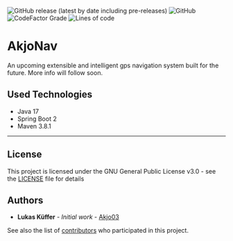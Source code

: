 ![GitHub release (latest by date including pre-releases)](https://img.shields.io/github/downloads-pre/AkjoStudios/AkjoNav/latest/total?label=Downloads&style=flat-square)
![GitHub](https://img.shields.io/github/license/AkjoStudios/AkjoNav?label=License&style=flat-square)
![CodeFactor Grade](https://img.shields.io/codefactor/grade/github/AkjoStudios/AkjoNav?label=Code%20Quality&style=flat-square)
![Lines of code](https://img.shields.io/tokei/lines/github/AkjoStudios/AkjoNav?label=Lines%20Of%20Code&style=flat-square)

# AkjoNav

An upcoming extensible and intelligent gps navigation system built for the future. More info will follow soon.

## Used Technologies

- Java 17
- Spring Boot 2
- Maven 3.8.1

-----

## License

This project is licensed under the GNU General Public License v3.0 - see the [LICENSE](LICENSE) file for details

## Authors

* **Lukas Küffer** - *Initial work* - [Akjo03](https://github.com/Akjo03)

See also the list of [contributors](https://github.com/Akjo03/PROJECT_NAME/contributors) who participated in this project.
